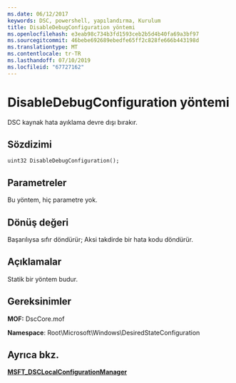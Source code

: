 ```yaml
---
ms.date: 06/12/2017
keywords: DSC, powershell, yapılandırma, Kurulum
title: DisableDebugConfiguration yöntemi
ms.openlocfilehash: e3eab98c734b3fd1593ceb2b5d4b40fa69a3bf97
ms.sourcegitcommit: 46bebe692689ebedfe65ff2c828fe666b443198d
ms.translationtype: MT
ms.contentlocale: tr-TR
ms.lasthandoff: 07/10/2019
ms.locfileid: "67727162"
---
```

# <a name="disabledebugconfiguration-method"></a>DisableDebugConfiguration yöntemi

DSC kaynak hata ayıklama devre dışı bırakır.

## <a name="syntax"></a>Sözdizimi

```mof
uint32 DisableDebugConfiguration();
```

## <a name="parameters"></a>Parametreler

Bu yöntem, hiç parametre yok.

## <a name="return-value"></a>Dönüş değeri

Başarılıysa sıfır döndürür; Aksi takdirde bir hata kodu döndürür.

## <a name="remarks"></a>Açıklamalar

Statik bir yöntem budur.

## <a name="requirements"></a>Gereksinimler

**MOF:** DscCore.mof

**Namespace**: Root\Microsoft\Windows\DesiredStateConfiguration

## <a name="see-also"></a>Ayrıca bkz.

[**MSFT_DSCLocalConfigurationManager**](msft-dsclocalconfigurationmanager.md)
